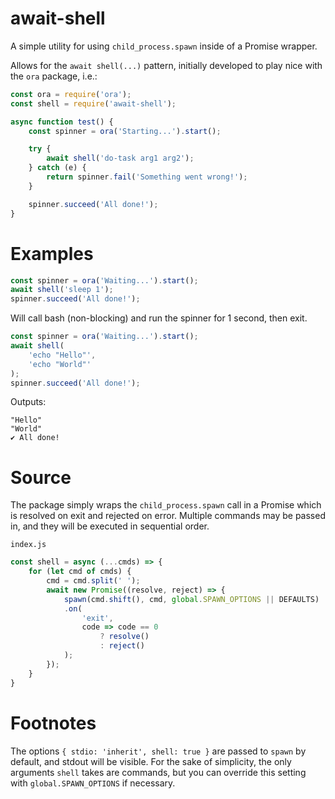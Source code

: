 # await-shell
A simple utility for using `child_process.spawn` inside of a Promise wrapper.

Allows for the `await shell(...)` pattern, initially developed to play nice with the `ora` package, i.e.:

```javascript
const ora = require('ora');
const shell = require('await-shell');

async function test() {
    const spinner = ora('Starting...').start();

    try {
        await shell('do-task arg1 arg2');
    } catch (e) {
        return spinner.fail('Something went wrong!');
    }

    spinner.succeed('All done!');
}
```

# Examples

```javascript
const spinner = ora('Waiting...').start();
await shell('sleep 1');
spinner.succeed('All done!');
```
Will call bash (non-blocking) and run the spinner for 1 second, then exit.

```javascript
const spinner = ora('Waiting...').start();
await shell(
    'echo "Hello"',
    'echo "World"'
);
spinner.succeed('All done!');
```

Outputs:

```
"Hello"
"World"
✔ All done!
```

# Source

The package simply wraps the `child_process.spawn` call in a Promise which is
resolved on exit and rejected on error.  Multiple commands may be passed in, and
they will be executed in sequential order.

`index.js`
```javascript
const shell = async (...cmds) => {
    for (let cmd of cmds) {
        cmd = cmd.split(' ');
        await new Promise((resolve, reject) => {
            spawn(cmd.shift(), cmd, global.SPAWN_OPTIONS || DEFAULTS)
            .on(
                'exit', 
                code => code == 0 
                    ? resolve() 
                    : reject()
            );
        });
    }
}
```

# Footnotes

The options `{ stdio: 'inherit', shell: true }` are passed to `spawn` by default, and stdout
will be visible. For the sake of simplicity, the only arguments `shell` takes
are commands, but you can override this setting with `global.SPAWN_OPTIONS` if
necessary. 